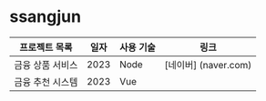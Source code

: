 # ssangjun
 
프로젝트 목록 | 일자 | 사용 기술 | 링크
--------------|-------|---------|--
금융 상품 서비스 | 2023 | Node | [네이버] (naver.com)
금융 추천 시스템 | 2023 | Vue
